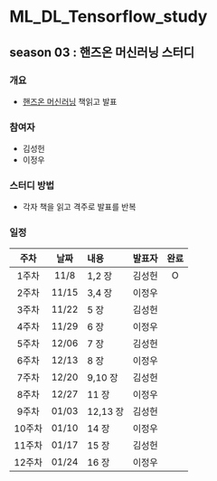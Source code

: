 # ML_DL_Tensorflow_study
## season 03 : 핸즈온 머신러닝 스터디

### 개요

- [핸즈온 머신러닝](https://tensorflow.blog/%ED%95%B8%EC%A6%88%EC%98%A8-%EB%A8%B8%EC%8B%A0%EB%9F%AC%EB%8B%9D-1%EC%9E%A5-2%EC%9E%A5/) 책읽고 발표

### 참여자

- 김성헌
- 이정우

### 스터디 방법

- 각자 책을 읽고 격주로 발표를 반복

### 일정

| 주차 | 날짜  | 내용 | 발표자 | 완료 |
| :--: | :--: | :-------- | :---: | :-: |
| 1주차 | 11/8 | 1,2 장  | 김성헌 | O |
| 2주차 | 11/15 | 3,4 장  | 이정우 |  |
| 3주차 | 11/22 | 5 장 | 김성헌 | |
| 4주차 | 11/29 | 6 장 | 이정우 | |
| 5주차 | 12/06 | 7 장 | 김성헌 | |
| 6주차 | 12/13 | 8 장 | 이정우 | |
| 7주차 | 12/20 | 9,10 장 | 김성헌 | |
| 8주차 | 12/27 | 11 장 | 이정우 | |
| 9주차 | 01/03 | 12,13 장 | 김성헌 | |
| 10주차 | 01/10 | 14 장 | 이정우 | |
| 11주차 | 01/17 | 15 장 | 김성헌 | |
| 12주차 | 01/24 | 16 장 | 이정우 | |

